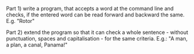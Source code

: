 Part 1) write a program, that accepts a word at the command line and checks, if the entered word can be read forward and backward the same. E.g. "Rotor"

Part 2) extend the program so that it can check a whole sentence - without punctuation, spaces and capitalisation - for the same criteria. E.g.: "A man, a plan, a canal, Panama!"
